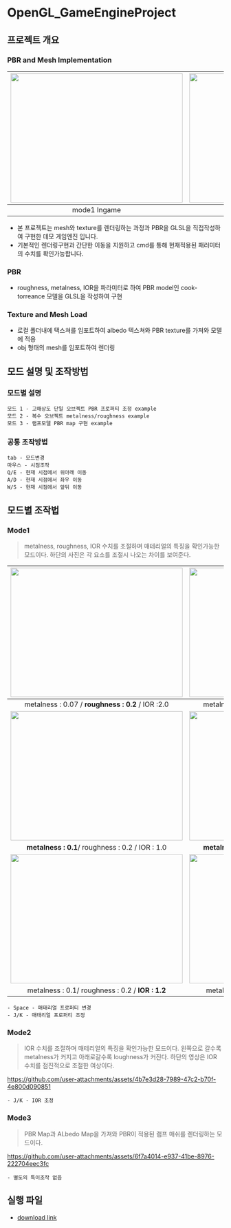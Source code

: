 # OpenGL_GameEngineProject

## 프로젝트 개요

### **PBR and Mesh Implementation**
|<img src="https://github.com/user-attachments/assets/60c6e663-cb7a-4b38-89d9-1e0a815e13ae" alt="" width="400" height="300" style="margin:0; padding:0;">| <img src="https://github.com/user-attachments/assets/64885aef-bcb3-4e02-b5be-fb8efe359a14" alt="" width="400" height="300" style="margin:0; padding:0;">|
|:-----------------:|:----------------:|
|mode1 Ingame|mode3 |

- 본 프로젝트는 mesh와 texture를 렌더링하는 과정과 PBR을 GLSL을 직접작성하여 구현한 데모 게임엔진 입니다.
- 기본적인 렌더링구현과 간단한 이동을 지원하고 cmd를 통해 현재적용된 패러미터의 수치를 확인가능합니다.
### **PBR**
- roughness, metalness, IOR을 파라미터로 하여 PBR model인 cook-torreance 모델을 GLSL을 작성하여 구현

### **Texture and Mesh Load**
- 로컬 폴더내에 택스쳐를 임포트하여 albedo 텍스쳐와 PBR texture를 가져와 모델에 적용
- obj 형태의 mesh를 임포트하여 렌더링

## 모드 설명 및 조작방법
### 모드별 설명
    모드 1 - 고해상도 단일 오브젝트 PBR 프로퍼티 조정 example
    모드 2 - 복수 오브젝트 metalness/roughness example
    모드 3 - 램프모델 PBR map 구현 example
 
### 공통 조작방법
    tab - 모드변경
    마우스 - 시점조작
    Q/E - 현재 시점에서 위아래 이동
    A/D - 현재 시점에서 좌우 이동
    W/S - 현재 시점에서 앞뒤 이동





## 모드별 조작법
### Mode1
> metalness, roughness, IOR 수치를 조절하며 매테리얼의 특징을 확인가능한 모드이다.
> 하단의 사진은 각 요소를 조절시 나오는 차이를 보여준다.

|<img src="https://github.com/user-attachments/assets/1103012a-dd24-4706-81b6-2af675c3b152" alt="" width="400" height="300" style="margin:0; padding:0;">| <img src="https://github.com/user-attachments/assets/eed5c8c0-8100-432b-b6c2-124078560733" alt="" width="400" height="300" style="margin:0; padding:0;">|
|:-----------------:|:----------------:|
|metalness : 0.07 / **roughness : 0.2** / IOR :2.0|metalness : 0.07 / **roughness : 0.8** / IOR :2.0|
|<img src="https://github.com/user-attachments/assets/87740377-f706-4299-9138-448c30d94c3f" alt="" width="400" height="300" style="margin:0; padding:0;">| <img src="https://github.com/user-attachments/assets/14d34cc4-39d1-49b4-99f6-630f3fdb9bdd" alt="" width="400" height="300" style="margin:0; padding:0;">|
|**metalness : 0.1**/ roughness : 0.2 / IOR : 1.0|**metalness : 0.81**/ roughness : 0.2 / IOR : 1.0|
|<img src="https://github.com/user-attachments/assets/d4c45440-dbe5-49f1-89c5-ad548f6fede4" alt="" width="400" height="300" style="margin:0; padding:0;">| <img src="https://github.com/user-attachments/assets/25c5950a-2518-433d-9601-3e671de10bf0" alt="" width="400" height="300" style="margin:0; padding:0;">|
|metalness : 0.1/ roughness : 0.2 / **IOR : 1.2**|metalness : 0.1/ roughness : 0.2 / **IOR : 6.0**|
    - Space - 매태리얼 프로퍼티 변경
    - J/K - 매태리얼 프로퍼티 조정
### Mode2
> IOR 수치를 조절하며 매테리얼의 특징을 확인가능한 모드이다.
> 왼쪽으로 갈수록 metalness가 커지고 아래로갈수록 loughness가 커진다.
> 하단의 영상은 IOR 수치를 점진적으로 조절한 여상이다. 

https://github.com/user-attachments/assets/4b7e3d28-7989-47c2-b70f-4e800d090851

    - J/K - IOR 조정
### Mode3
> PBR Map과 ALbedo Map을 가져와 PBR이 적용된 램프 매쉬를 렌더링하는 모드이다.



https://github.com/user-attachments/assets/6f7a4014-e937-41be-8976-222704eec3fc



    - 별도의 특이조작 없음

## 실행 파일


- [download link](https://github.com/enopid/OpenGL_GameEngineProject/releases/download/release/exe.zip) 
